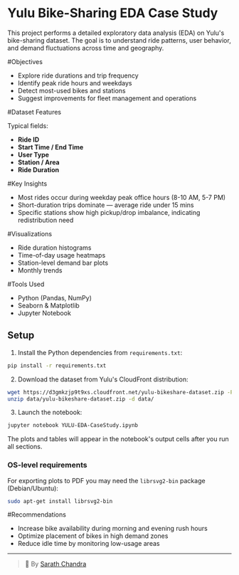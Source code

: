 # Yulu Bike-Sharing EDA Case Study

This project performs a detailed exploratory data analysis (EDA) on Yulu's bike-sharing dataset. The goal is to understand ride patterns, user behavior, and demand fluctuations across time and geography.

#Objectives

- Explore ride durations and trip frequency
- Identify peak ride hours and weekdays
- Detect most-used bikes and stations
- Suggest improvements for fleet management and operations

#Dataset Features

Typical fields:
- **Ride ID**
- **Start Time / End Time**
- **User Type**
- **Station / Area**
- **Ride Duration**

#Key Insights

- Most rides occur during weekday peak office hours (8-10 AM, 5-7 PM)
- Short-duration trips dominate — average ride under 15 mins
- Specific stations show high pickup/drop imbalance, indicating redistribution need

#Visualizations

- Ride duration histograms
- Time-of-day usage heatmaps
- Station-level demand bar plots
- Monthly trends

#Tools Used

- Python (Pandas, NumPy)
- Seaborn & Matplotlib
- Jupyter Notebook

## Setup

1. Install the Python dependencies from `requirements.txt`:

```bash
pip install -r requirements.txt
```

2. Download the dataset from Yulu's CloudFront distribution:

```bash
wget https://d3gmkzjp9t9xs.cloudfront.net/yulu-bikeshare-dataset.zip -P data/
unzip data/yulu-bikeshare-dataset.zip -d data/
```

3. Launch the notebook:

```bash
jupyter notebook YULU-EDA-CaseStudy.ipynb
```

The plots and tables will appear in the notebook's output cells after you run all sections.

### OS-level requirements

For exporting plots to PDF you may need the `librsvg2-bin` package (Debian/Ubuntu):

```bash
sudo apt-get install librsvg2-bin
```

#Recommendations

- Increase bike availability during morning and evening rush hours
- Optimize placement of bikes in high demand zones
- Reduce idle time by monitoring low-usage areas

---

> 👤 By [Sarath Chandra](https://github.com/Sarathchandrrra)
